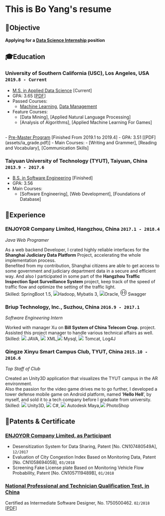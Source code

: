 # This is Bo __Yang__'s resume

## <span>&#127919;</span>Objective
#### __Applying for a <u>Data Science Internship</u> position__

## <span>&#127891;</span>Education 

### __University of Southern California (USC), Los Angeles, USA__ `2019.8 - Current`

- <u>M.S. in Applied Data Science</u> [Current]
- GPA: 3.65 [[PDF](assets/apds_1.pdf)]
- Passed Courses: 
    - [Machine Learning](https://aaronyang2333.github.io/INF_552/), [Data Management](https://aaronyang2333.github.io/INF_551/)<br>
- Feature Courses: 
    - [Data Mining], [Applied Natural Language Processing]
    - [Analysis of Algorithms], [Applied Machine Learning For Games] <br>
<br>
- <u>Pre-Master Program</u>  [Finished From 2019.1 to 2019.4]
- GPA: 3.51 [[PDF](assets/ia_grade.pdf)]
- Main Courses:
    - [Writing and Grammer], [Reading and Vocabulary], [Communication Skills] <br>

### __Taiyuan University of Technology (TYUT), Taiyuan, China__ `2013.9 - 2017.6`

- <u>B.S. in Software Engineering</u> [Finished]
- GPA: 3.56
- Main Courses: 
    - [Software Engineering], [Web Development], [Foundations of Database] <br>

## <span>&#128084;</span>Experience

### __ENJOYOR Company Limited, Hangzhou, China__  `2017.1 - 2018.4`
_Java Web Programer_<br>

As a web backend Developer, I crated highly reliable interfaces for the __Shanghai Judiciary Data Platform__ Project, accelerating the whole implementation process. <br/>Benefited from my contribution, Shanghai citizens are able to get access to some government and judiciary department data in a secure and efficient way. And also I participated in some part of the __Hangzhou Traffic Inspection Spot Surveillance System__ project, keep track of the speed of traffic flow and optimize the setting of the traffic light. <br>
Skilled: SpringBoot 1.5, 
<span><img src="https://img.icons8.com/color/14/000000/hadoop-distributed-file-system.png">Hadoop</span>, Mybatis 3, 
<span><img src="https://img.icons8.com/color/24/000000/oracle-logo.png">Oracle</span>, <span><img src = "assets/icons/swagger.svg" height="20" width="20"> Swagger</span>

### __Briup Technology, Inc., Suzhou, China__ `2016.9 - 2017.1`
_Software Engineering Intern_<br>

Worked with manager Xu on __Bill System of China Telecom Crop.__ project. Assisted this project manager to handle various technical affairs as well.<br>
Skilled: 
<span><img src="https://img.icons8.com/color/14/000000/java-coffee-cup-logo.png"> JAVA</span>, <span><img src="https://img.icons8.com/ios/14/000000/placeholder-thumbnail-xml.png"> XML</span>,<span><img src="https://img.icons8.com/ios-filled/25/000000/mysql-logo.png"> Mysql</span>, <span><img src="https://img.icons8.com/color/14/000000/tomcat.png"> Tomcat</span>, Log4J

### __Qingze Xinyu Smart Campus Club, TYUT, China__ `2015.10 - 2016.6`
_Top Staff of Club_<br>

Created an Unity3D application that visualizes the TYUT campus in the AR environment.<br>
Also the passion for the video game drives me to go further, I developed a tower defense mobile game on Android platform, named ‘__Hello Hell__’, by myself, and sold it to a tech company before I graduate from university.<br>
Skilled: 
<span><img src="https://img.icons8.com/ios-filled/14/000000/unity.png"> Unity3D</span>, <span><img src="https://img.icons8.com/color/14/000000/c-sharp-logo.png"> C#</span>, 
<span><img src="https://img.icons8.com/color/14/000000/autodesk-maya.png"> Autodesk Maya</span>,<span><img src="https://img.icons8.com/color/14/000000/adobe-photoshop.png"> PhotoShop</span>

## <span>&#128240;</span>Patents & Certificate

### [__ENJOYOR Company Limited, as Participant__]()
- Desensitization System for Data Sharing, Patent [No. CN107480549A], `12/2017`<br>
- Evaluation of City Congestion Index Based on Monitoring Data, Patent [No. CN105869405B], `03/2018`<br>
- Screening Fake License plate Based on Monitoring Vehicle Flow Probability, Patent [No. CN1057119489B], `01/2018` <br>

### [__National Professional and Technician Qualification Test, in China__]()
Certified as Intermediate Software Designer, No. 1750500462. `02/2018` [[PDF](assets/nptq.pdf)]